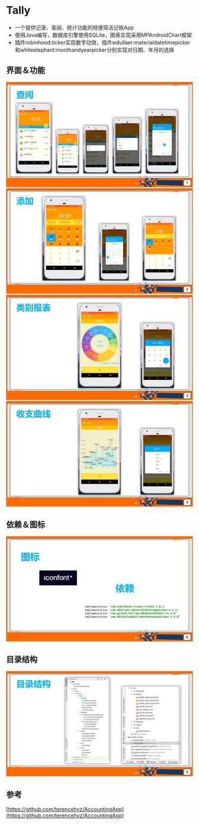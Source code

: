 # Tally

- 一个提供记录、查阅、统计功能的轻便简洁记账App
- 使用Java编写，数据库引擎使用SQLite，图表实现采用MPAndroidChart框架
- 插件robinhood:ticker实现数字动效，插件wdullaer:materialdatetimepicker和whiteelephant:monthandyearpicker分别实现对日期、年月的选择

## 界面＆功能

![](./doc/img1.PNG)
![](./doc/img2.PNG)
![](./doc/img3.PNG)
![](./doc/img4.PNG)

## 依赖＆图标

![](./doc/img5.PNG)

## 目录结构

![](./doc/img6.PNG)

## 参考

[https://github.com/terencehyz/AccountingApp](https://github.com/terencehyz/AccountingApp)
